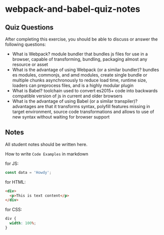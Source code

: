 # webpack-and-babel-quiz-notes

## Quiz Questions

After completing this exercise, you should be able to discuss or answer the following questions:

- What is Webpack?
  module bundler that bundles js files for use in a browser, capable of transforming, bundling, packaging almost any resource or asset
- What is the advantage of using Webpack (or a similar bundler)?
  bundles es modules, commonjs, and amd modules,
  create single bundle or multiple chunks asynchronously to reduce load time, runtime size, loaders can preprocess files, and is a highly modular plugin
- What is Babel?
  toolchain used to convert es2015+ code into backwards compatible version of js in current and older browsers
- What is the advantage of using Babel (or a similar transpiler)?
  advantages are that it transforms syntax, polyfill features missing in target environment, source code transformations and allows to use of new syntax without waiting for browser support

## Notes

All student notes should be written here.

How to write `Code Examples` in markdown

for JS:

```js
const data = 'Howdy';
```

for HTML:

```html
<div>
  <p>This is text content</p>
</div>
```

for CSS:

```css
div {
  width: 100%;
}
```
